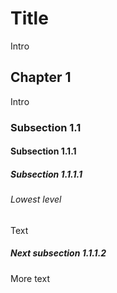 # Title
Intro
## Chapter 1
Intro
### Subsection 1.1
#### Subsection 1.1.1
##### Subsection 1.1.1.1
###### Lowest level
Text
##### Next subsection 1.1.1.2
More text

